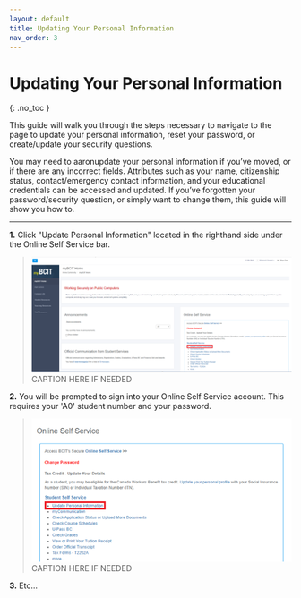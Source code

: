 ```yaml
---
layout: default
title: Updating Your Personal Information
nav_order: 3
---
```


# Updating Your Personal Information
{: .no_toc }

This guide will walk you through the steps necessary to navigate to the page to update your personal information, reset your password, or create/update your security questions.

You may need to aaronupdate your personal information if you’ve moved, or if there are any incorrect fields. Attributes such as your name, citizenship status, contact/emergency contact information, and your educational credentials can be accessed and updated. If you’ve forgotten your password/security question, or simply want to change them, this guide will show you how to.

---

**1.** Click "Update Personal Information" located in the righthand side under the Online Self Service bar. 

>![Screenshot 1 of Update Info](https://github.com/Kid-W/Will-Test-Docs/blob/gh-pages/docs/images/update_personal_info/1_update_info.png?raw=true "Update Personal Info on the myBCIT Homepage")
>CAPTION HERE IF NEEDED

**2.** You will be prompted to sign into your Online Self Service account. This requires your 'A0' student number and your password. 

>![Screenshot 2 of Update Info](https://github.com/Kid-W/Will-Test-Docs/blob/gh-pages/docs/images/update_personal_info/2_update_info.png?raw=true "Online self service sign in")
>CAPTION HERE IF NEEDED

**3.** Etc...
